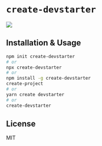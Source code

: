 
# `create-devstarter`

<img src="https://res.cloudinary.com/ddcg0rzlo/image/upload/v1645652772/devui_g4qgdm.png" ></img> 

## Installation & Usage

```bash
npm init create-devstarter
# or
npx create-devstarter
# or
npm install -g create-devstarter
create-project
# or
yarn create devstarter
# or
create-devstarter

```

## License

MIT
